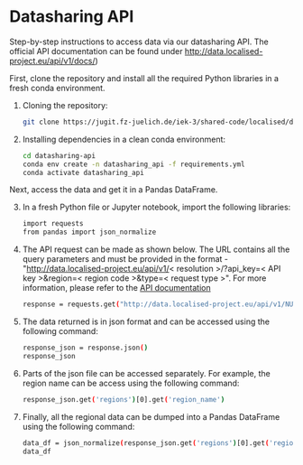 Datasharing API
==============================

Step-by-step instructions to access data via our datasharing API. The official API documentation can be found under http://data.localised-project.eu/api/v1/docs/)

First, clone the repository and install all the required Python libraries in a fresh conda environment.

1. Cloning the repository:
    ```bash
    git clone https://jugit.fz-juelich.de/iek-3/shared-code/localised/datasharing-api.git
    ```

2. Installing dependencies in a clean conda environment:
    ```bash
    cd datasharing-api
    conda env create -n datasharing_api -f requirements.yml 
    conda activate datasharing_api
    ```

Next, access the data and get it in a Pandas DataFrame. 

3. In a fresh Python file or Jupyter notebook, import the following libraries:
    ```bash
    import requests
    from pandas import json_normalize 
    ```

3. The API request can be made as shown below. The URL contains all the query parameters and must be provided in the format - 
"http://data.localised-project.eu/api/v1/< resolution >/?api_key=< API key >&region=< region code >&type=< request type >". For more information, please refer to the [API documentation](http://data.localised-project.eu/api/v1/docs/)
    ```bash
    response = requests.get("http://data.localised-project.eu/api/v1/NUTS3/?api_key=S3cr3TK3y&region=DEA23&type=data")
    ```

4. The data returned is in json format and can be accessed using the following command:
    ```bash
    response_json = response.json()
    response_json
    ```

5. Parts of the json file can be accessed separately. For example, the region name can be access using the following command:
    ```bash
    response_json.get('regions')[0].get('region_name')
    ```

6. Finally, all the regional data can be dumped into a Pandas DataFrame using the following command:
    ```bash
    data_df = json_normalize(response_json.get('regions')[0].get('region_data'))
    data_df
    ```
